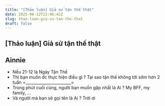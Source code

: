 ```yaml
---
title: "[Thảo luận] Giả sử tận thế thật"
date: 2025-06-12T22:46:42Z
slug: thao-luan-gia-su-tan-the-that
draft: false
---
```


## [Thảo luận] Giả sử tận thế thật

## Ainnie

- Nếu 21-12 là Ngày Tận Thế 
- Thì bạn muốn đc thực hiện điều gì ? Tại sao tận thế không tới sớm hơn 2 tuần =_______________________=
- Trong phút cuối cùng, người bạn muốn gặp nhất là Ai ? My BFF, my family, ...
- Và người mà bạn sẽ gọi tên là Ai ? Trời ơi